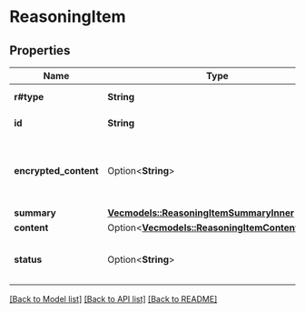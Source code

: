 # ReasoningItem

## Properties

Name | Type | Description | Notes
------------ | ------------- | ------------- | -------------
**r#type** | **String** | The type of the object. Always `reasoning`.  | 
**id** | **String** | The unique identifier of the reasoning content.  | 
**encrypted_content** | Option<**String**> | The encrypted content of the reasoning item - populated when a response is generated with `reasoning.encrypted_content` in the `include` parameter.  | [optional]
**summary** | [**Vec<models::ReasoningItemSummaryInner>**](ReasoningItem_summary_inner.md) | Reasoning summary content.  | 
**content** | Option<[**Vec<models::ReasoningItemContentInner>**](ReasoningItem_content_inner.md)> | Reasoning text content.  | [optional]
**status** | Option<**String**> | The status of the item. One of `in_progress`, `completed`, or `incomplete`. Populated when items are returned via API.  | [optional]

[[Back to Model list]](../README.md#documentation-for-models) [[Back to API list]](../README.md#documentation-for-api-endpoints) [[Back to README]](../README.md)


